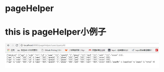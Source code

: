 # pageHelper

<h1>this is pageHelper小例子</h1>

![Image text](https://github.com/jtz0301/pageHelper/blob/master/image/image1.png)
